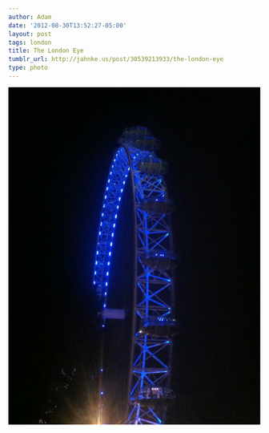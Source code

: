 ```yaml
---
author: Adam
date: '2012-08-30T13:52:27-05:00'
layout: post
tags: london
title: The London Eye
tumblr_url: http://jahnke.us/post/30539213933/the-london-eye
type: photo
---
```


![](/media/tumblr_m9l60a8AhY1qga9s2o1_1280.jpg)
